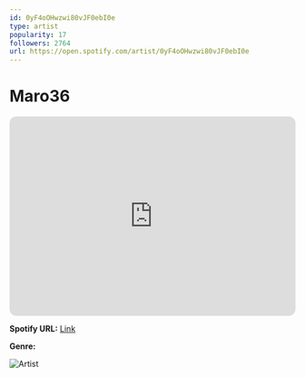 ```yaml
---
id: 0yF4oOHwzwi80vJF0ebI0e
type: artist
popularity: 17
followers: 2764
url: https://open.spotify.com/artist/0yF4oOHwzwi80vJF0ebI0e
---
```

# Maro36

<iframe style="border-radius:12px" src="https://open.spotify.com/embed/artist/0yF4oOHwzwi80vJF0ebI0e" width="100%" height="352" frameBorder="0" allowfullscreen="" allow="autoplay; clipboard-write; encrypted-media; fullscreen; picture-in-picture" loading="lazy"></iframe>

**Spotify URL:** [Link](https://open.spotify.com/artist/0yF4oOHwzwi80vJF0ebI0e)

**Genre:** 

![Artist](https://i.scdn.co/image/ab6761610000e5ebe20d09a7a8b34abc385f36a8)
